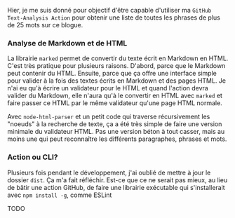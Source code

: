 Hier, je me suis donné pour objectif d'être capable d'utiliser ma `GitHub Text-Analysis Action` pour obtenir une liste de toutes les phrases de plus de 25 mots sur ce blogue.

### Analyse de Markdown et de HTML
La librairie `marked` permet de convertir du texte écrit en Markdown en HTML.  
C'est très pratique pour plusieurs raisons. D'abord, parce que le Markdown peut contenir du HTML. Ensuite, parce que ça offre une interface simple pour valider à la fois des textes écrits en Markdown et des pages HTML. Je n'ai eu qu'à écrire un validateur pour le HTML et quand l'action devra valider du Markdown, elle n'aura qu'à le convertir en HTML avec `marked` et faire passer ce HTML par le même validateur qu'une page HTML normale.

Avec `node-html-parser` et un petit code qui traverse récursivement les "noeuds" à la recherche de texte, ça a été très simple de faire une version minimale du validateur HTML. Pas une version béton à tout casser, mais au moins une qui peut reconnaître les différents paragraphes, phrases et mots.

### Action ou CLI?
Plusieurs fois pendant le développement, j'ai oublié de mettre à jour le dossier `dist`. Ça m'a fait réfléchir. Est-ce que ce ne serait pas mieux, au lieu de bâtir une action GitHub, de faire une librairie exécutable qui s'installerait avec `npm install -g`, comme ESLint


TODO

